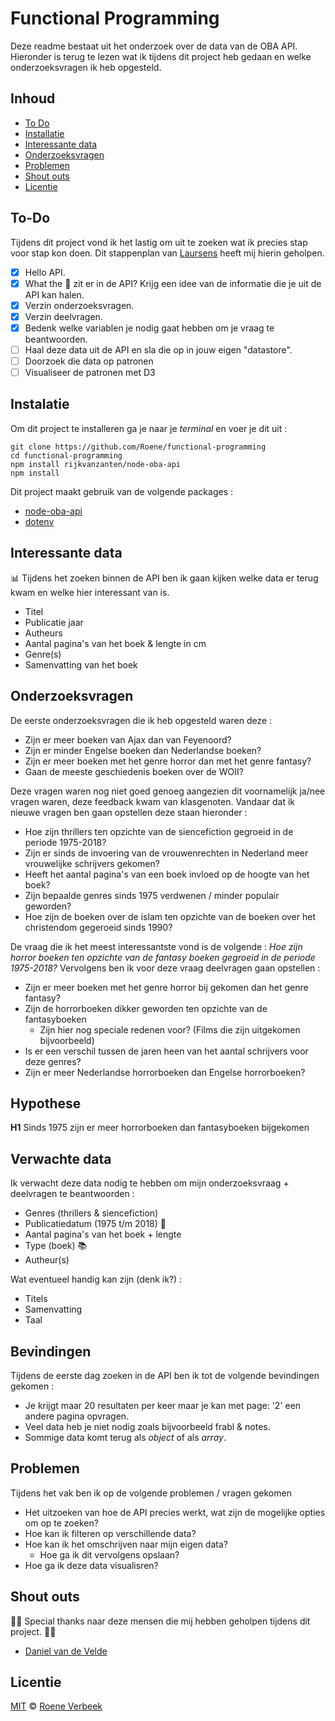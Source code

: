 # Functional Programming
Deze readme bestaat uit het onderzoek over de data van de OBA API. Hieronder is terug te lezen wat ik tijdens dit project heb gedaan en welke onderzoeksvragen ik heb opgesteld. 

## Inhoud
* [To Do](#to-do)
* [Installatie](#installatie)
* [Interessante data](#interessante-data)
* [Onderzoeksvragen](#onderzoeksvragen)
* [Problemen](#problemen)
* [Shout outs](#shout-outs)
* [Licentie](#licentie)

## To-Do
Tijdens dit project vond ik het lastig om uit te zoeken wat ik precies stap voor stap kon doen. Dit stappenplan van [Laursens](https://github.com/Razpudding) heeft mij hierin geholpen.

- [X] Hello API.
- [X] What the 🐒 zit er in de API? Krijg een idee van de informatie die je uit de API kan halen.
- [X] Verzin onderzoeksvragen.
- [X] Verzin deelvragen.
- [X] Bedenk welke variablen je nodig gaat hebben om je vraag te beantwoorden.
- [ ] Haal deze data uit de API en sla die op in jouw eigen "datastore".
- [ ] Doorzoek die data op patronen
- [ ] Visualiseer de patronen met D3

## Instalatie
Om dit project te installeren ga je naar je *terminal* en voer je dit uit : 
```
git clone https://github.com/Roene/functional-programming
cd functional-programming
npm install rijkvanzanten/node-oba-api
npm install
```
Dit project maakt gebruik van de volgende packages :
* [node-oba-api](https://github.com/rijkvanzanten/node-oba-api)
* [dotenv](https://www.npmjs.com/package/dotenv)

## Interessante data
📊 Tijdens het zoeken binnen de API ben ik gaan kijken welke data er terug kwam en welke hier interessant van is. 
* Titel
* Publicatie jaar
* Autheurs 
* Aantal pagina's van het boek & lengte in cm
* Genre(s) 
* Samenvatting van het boek

## Onderzoeksvragen
De eerste onderzoeksvragen die ik heb opgesteld waren deze :
* Zijn er meer boeken van Ajax dan van Feyenoord?
* Zijn er minder Engelse boeken dan Nederlandse boeken?
* Zijn er meer boeken met het genre horror dan met het genre fantasy?
* Gaan de meeste geschiedenis boeken over de WOII?

Deze vragen waren nog niet goed genoeg aangezien dit voornamelijk ja/nee vragen waren, deze feedback kwam van klasgenoten. 
Vandaar dat ik nieuwe vragen ben gaan opstellen deze staan hieronder :

* Hoe zijn thrillers ten opzichte van de siencefiction gegroeid in de periode 1975-2018?
* Zijn er sinds de invoering van de vrouwenrechten in Nederland meer vrouwelijke schrijvers gekomen?
* Heeft het aantal pagina's van een boek invloed op de hoogte van het boek?
* Zijn bepaalde genres sinds 1975 verdwenen / minder populair geworden? 
* Hoe zijn de boeken over de islam ten opzichte van de boeken over het christendom gegeroeid sinds 1990?

De vraag die ik het meest interessantste vond is de volgende : *Hoe zijn horror boeken ten opzichte van de fantasy boeken gegroeid in de periode 1975-2018?*
Vervolgens ben ik voor deze vraag deelvragen gaan opstellen :

* Zijn er meer boeken met het genre horror bij gekomen dan het genre fantasy?
* Zijn de horrorboeken dikker geworden ten opzichte van de fantasyboeken
	* Zijn hier nog speciale redenen voor? (Films die zijn uitgekomen bijvoorbeeld)
* Is er een verschil tussen de jaren heen van het aantal schrijvers voor deze genres?
* Zijn er meer Nederlandse horrorboeken dan Engelse horrorboeken?

## Hypothese
**H1** Sinds 1975 zijn er meer horrorboeken dan fantasyboeken bijgekomen

## Verwachte data
Ik verwacht deze data nodig te hebben om mijn onderzoeksvraag + deelvragen te beantwoorden :
* Genres (thrillers & siencefiction)
* Publicatiedatum (1975 t/m 2018) 📅
* Aantal pagina's van het boek + lengte
* Type (boek) 📚
* Autheur(s)

Wat eventueel handig kan zijn (denk ik?) :
* Titels
* Samenvatting
* Taal

## Bevindingen
Tijdens de eerste dag zoeken in de API ben ik tot de volgende bevindingen gekomen :
* Je krijgt maar 20 resultaten per keer maar je kan met page: '2' een andere pagina opvragen.
* Veel data heb je niet nodig zoals bijvoorbeeld frabl & notes.
* Sommige data komt terug als *object* of als *array*.

## Problemen
Tijdens het vak ben ik op de volgende problemen / vragen gekomen
* Het uitzoeken van hoe de API precies werkt, wat zijn de mogelijke opties om op te zoeken?
* Hoe kan ik filteren op verschillende data?
* Hoe kan ik het omschrijven naar mijn eigen data?
	* Hoe ga ik dit vervolgens opslaan?
* Hoe ga ik deze data visualisren?

## Shout outs
🙏🏻 Special thanks naar deze mensen die mij hebben geholpen tijdens dit project. 🙏🏻
* [Daniel van de Velde](https://github.com/DanielvandeVelde)

## Licentie
[MIT](https://choosealicense.com/licenses/mit/) © [Roene Verbeek](https://github.com/Roene)